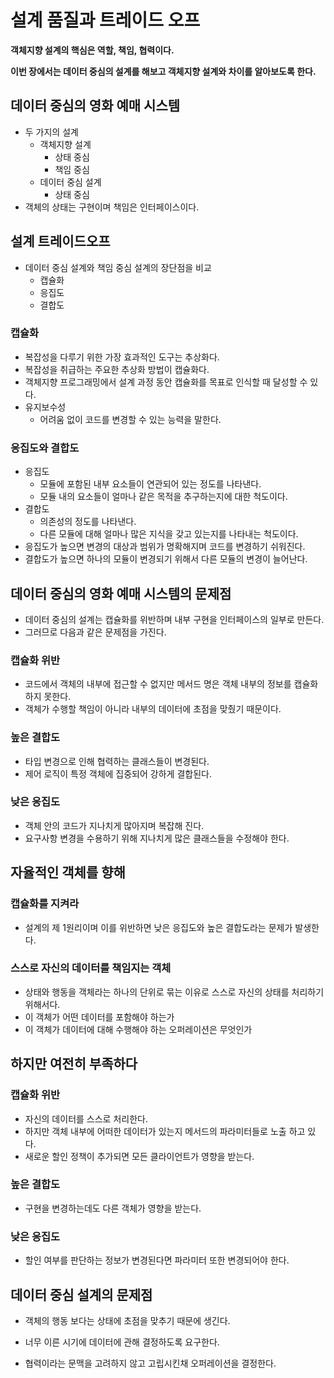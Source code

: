 # 설계 품질과 트레이드 오프

**객체지향 설계의 핵심은 역할, 책임, 협력이다.**

**이번 장에서는 데이터 중심의 설계를 해보고 객체지향 설계와 차이를 알아보도록 한다.**

## 데이터 중심의 영화 예매 시스템

- 두 가지의 설계
  - 객체지향 설계
    - 상태 중심
    - 책임 중심
  - 데이터 중심 설계
    - 상태 중심
- 객체의 상태는 구현이며 책임은 인터페이스이다.

## 설계 트레이드오프

- 데이터 중심 설계와 책임 중심 설계의 장단점을 비교
  - 캡슐화
  - 응집도
  - 결합도

### 캡슐화

- 복잡성을 다루기 위한 가장 효과적인 도구는 추상화다.
- 복잡성을 취급하는 주요한 추상화 방법이 캡슐화다.
- 객체지향 프로그래밍에서 설계 과정 동안 캡슐화를 목표로 인식할 때 달성할 수 있다.
- 유지보수성
  - 어려움 없이 코드를 변경할 수 있는 능력을 말한다.

### 응집도와 결합도

- 응집도
  - 모듈에 포함된 내부 요소들이 연관되어 있는 정도를 나타낸다.
  - 모듈 내의 요소들이 얼마나 같은 목적을 추구하는지에 대한 척도이다.
- 결합도
  - 의존성의 정도를 나타낸다.
  - 다른 모듈에 대해 얼마나 많은 지식을 갖고 있는지를 나타내는 척도이다.
- 응집도가 높으면 변경의 대상과 범위가 명확해지며 코드를 변경하기 쉬워진다.
- 결합도가 높으면 하나의 모듈이 변경되기 위해서 다른 모듈의 변경이 늘어난다.

## 데이터 중심의 영화 예매 시스템의 문제점

- 데이터 중심의 설계는 캡슐화를 위반하며 내부 구현을 인터페이스의 일부로 만든다.
- 그러므로 다음과 같은 문제점을 가진다.

### 캡슐화 위반

- 코드에서 객체의 내부에 접근할 수 없지만 메서드 명은 객체 내부의 정보를 캡슐화하지 못한다.
- 객체가 수행할 책임이 아니라 내부의 데이터에 초점을 맞췄기 때문이다.

### 높은 결합도

- 타입 변경으로 인해 협력하는 클래스들이 변경된다.
- 제어 로직이 특정 객체에 집중되어 강하게 결합된다.

### 낮은 응집도

- 객체 안의 코드가 지나치게 많아지며 복잡해 진다.
- 요구사항 변경을 수용하기 위해 지나치게 많은 클래스들을 수정해야 한다.

## 자율적인 객체를 향해

### 캡슐화를 지켜라

- 설계의 제 1원리이며 이를 위반하면 낮은 응집도와 높은 결합도라는 문제가 발생한다.

### 스스로 자신의 데이터를 책임지는 객체

- 상태와 행동을 객체라는 하나의 단위로 묶는 이유로 스스로 자신의 상태를 처리하기 위해서다.
- 이 객체가 어떤 데이터를 포함해야 하는가
- 이 객체가 데이터에 대해 수행해야 하는 오퍼레이션은 무엇인가

## 하지만 여전히 부족하다

### 캡슐화 위반

- 자신의 데이터를 스스로 처리한다.
- 하지만 객체 내부에 어떠한 데이터가 있는지 메서드의 파라미터들로 노출 하고 있다.
- 새로운 할인 정책이 추가되면 모든 클라이언트가 영향을 받는다.

### 높은 결합도

- 구현을 변경하는데도 다른 객체가 영향을 받는다.

### 낮은 응집도

- 할인 여부를 판단하는 정보가 변경된다면 파라미터 또한 변경되어야 한다.



## 데이터 중심 설계의 문제점

- 객체의 행동 보다는 상태에 초점을 맞추기 때문에 생긴다.

- 너무 이른 시기에 데이터에 관해 결정하도록 요구한다.

- 협력이라는 문맥을 고려하지 않고 고립시킨채 오퍼레이션을 결정한다.

  